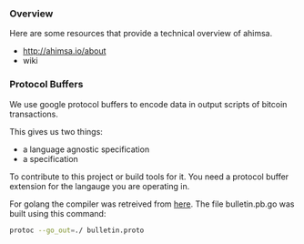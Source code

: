 ### Overview
Here are some resources that provide a technical overview of ahimsa.
- http://ahimsa.io/about
- wiki

### Protocol Buffers
We use google protocol buffers to encode data in output scripts of bitcoin transactions.

This gives us two things:
- a language agnostic specification
- a specification

To contribute to this project or build tools for it. You need a protocol buffer extension
for the langauge you are operating in.

For golang the compiler was retreived from [here](http://code.google.com/p/goprotobuf/). 
The file bulletin.pb.go was built using this command:
```bash
protoc --go_out=./ bulletin.proto
```
